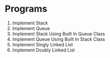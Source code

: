 # Programs
1. Implement Stack
2. Implement Queue
3. Implement Stack Using Built In Queue Class
4. Implement Queue Using Built In Stack Class
5. Implement Singly Linked List
6. Implement Doubly Linked List
